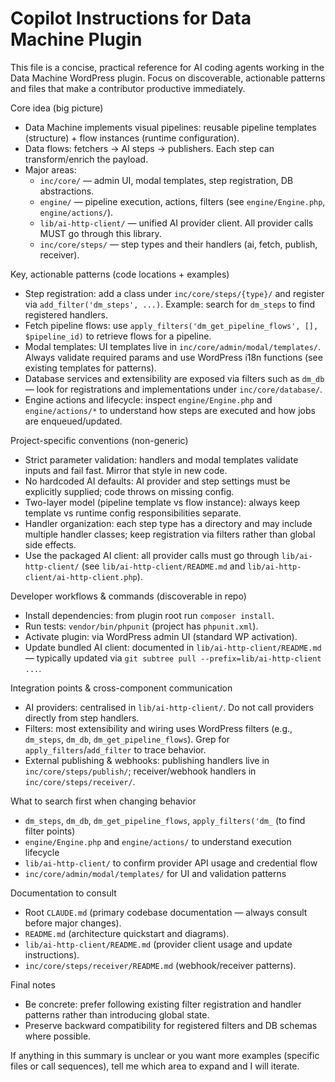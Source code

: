 # Copilot Instructions for Data Machine Plugin

This file is a concise, practical reference for AI coding agents working in the Data Machine WordPress plugin. Focus on discoverable, actionable patterns and files that make a contributor productive immediately.

Core idea (big picture)
- Data Machine implements visual pipelines: reusable pipeline templates (structure) + flow instances (runtime configuration).
- Data flows: fetchers → AI steps → publishers. Each step can transform/enrich the payload.
- Major areas:
  - `inc/core/` — admin UI, modal templates, step registration, DB abstractions.
  - `engine/` — pipeline execution, actions, filters (see `engine/Engine.php`, `engine/actions/`).
  - `lib/ai-http-client/` — unified AI provider client. All provider calls MUST go through this library.
  - `inc/core/steps/` — step types and their handlers (ai, fetch, publish, receiver).

Key, actionable patterns (code locations + examples)
- Step registration: add a class under `inc/core/steps/{type}/` and register via `add_filter('dm_steps', ...)`. Example: search for `dm_steps` to find registered handlers.
- Fetch pipeline flows: use `apply_filters('dm_get_pipeline_flows', [], $pipeline_id)` to retrieve flows for a pipeline.
- Modal templates: UI templates live in `inc/core/admin/modal/templates/`. Always validate required params and use WordPress i18n functions (see existing templates for patterns).
- Database services and extensibility are exposed via filters such as `dm_db` — look for registrations and implementations under `inc/core/database/`.
- Engine actions and lifecycle: inspect `engine/Engine.php` and `engine/actions/*` to understand how steps are executed and how jobs are enqueued/updated.

Project-specific conventions (non-generic)
- Strict parameter validation: handlers and modal templates validate inputs and fail fast. Mirror that style in new code.
- No hardcoded AI defaults: AI provider and step settings must be explicitly supplied; code throws on missing config.
- Two-layer model (pipeline template vs flow instance): always keep template vs runtime config responsibilities separate.
- Handler organization: each step type has a directory and may include multiple handler classes; keep registration via filters rather than global side effects.
- Use the packaged AI client: all provider calls must go through `lib/ai-http-client/` (see `lib/ai-http-client/README.md` and `lib/ai-http-client/ai-http-client.php`).

Developer workflows & commands (discoverable in repo)
- Install dependencies: from plugin root run `composer install`.
- Run tests: `vendor/bin/phpunit` (project has `phpunit.xml`).
- Activate plugin: via WordPress admin UI (standard WP activation).
- Update bundled AI client: documented in `lib/ai-http-client/README.md` — typically updated via `git subtree pull --prefix=lib/ai-http-client ...`.

Integration points & cross-component communication
- AI providers: centralised in `lib/ai-http-client/`. Do not call providers directly from step handlers.
- Filters: most extensibility and wiring uses WordPress filters (e.g., `dm_steps`, `dm_db`, `dm_get_pipeline_flows`). Grep for `apply_filters`/`add_filter` to trace behavior.
- External publishing & webhooks: publishing handlers live in `inc/core/steps/publish/`; receiver/webhook handlers in `inc/core/steps/receiver/`.

What to search first when changing behavior
- `dm_steps`, `dm_db`, `dm_get_pipeline_flows`, `apply_filters('dm_` (to find filter points)
- `engine/Engine.php` and `engine/actions/` to understand execution lifecycle
- `lib/ai-http-client/` to confirm provider API usage and credential flow
- `inc/core/admin/modal/templates/` for UI and validation patterns

Documentation to consult
- Root `CLAUDE.md` (primary codebase documentation — always consult before major changes).
- `README.md` (architecture quickstart and diagrams).
- `lib/ai-http-client/README.md` (provider client usage and update instructions).
- `inc/core/steps/receiver/README.md` (webhook/receiver patterns).

Final notes
- Be concrete: prefer following existing filter registration and handler patterns rather than introducing global state.
- Preserve backward compatibility for registered filters and DB schemas where possible.

If anything in this summary is unclear or you want more examples (specific files or call sequences), tell me which area to expand and I will iterate.
